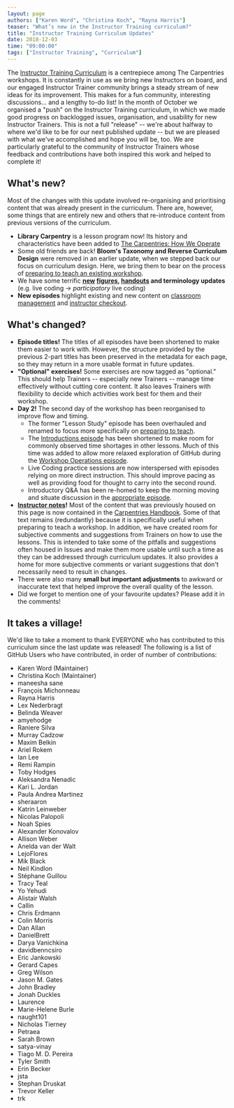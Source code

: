 ```yaml
---
layout: page
authors: ["Karen Word", "Christina Koch", "Rayna Harris"]
teaser: "What’s new in the Instructor Training curriculum?"
title: "Instructor Training Curriculum Updates"
date: 2018-12-03
time: "09:00:00"
tags: ["Instructor Training", "Curriculum"]
---
```


The [Instructor Training Curriculum](https://carpentries.github.io/instructor-training/) is a centrepiece among The Carpentries workshops. It is constantly in use as we bring new Instructors on board, and our engaged Instructor Trainer community brings a steady stream of new ideas for its improvement. This makes for a fun community, interesting discussions... and a lengthy to-do list! In the month of October we organised a "push" on the Instructor Training curriculum, in which we made good progress on backlogged issues, organisation, and usability for new Instructor Trainers. This is not a full "release" -- we're about halfway to where we'd like to be for our next published update -- but we are pleased with what we've accomplished and hope you will be, too. We are particularly grateful to the community of Instructor Trainers whose feedback and contributions have both inspired this work and helped to complete it!

## What's new?
Most of the changes with this update involved re-organising and prioritising content that was already present in the curriculum. There are, however, some things that are entirely new and others that re-introduce content from previous versions of the curriculum.

* **Library Carpentry** is a lesson program now! Its history and characteristics have been added to [The Carpentries: How We Operate](https://carpentries.github.io/instructor-training/21-carpentries/index.html)
* Some old friends are back! **Bloom's Taxonomy and Reverse Curriculum Design** were removed in an earlier update, when we stepped back our focus on curriculum design. Here, we bring them to bear on the process of [preparing to teach an existing workshop](https://carpentries.github.io/instructor-training/15-lesson-study/index.html).
* We have some terrific **[new](https://carpentries.github.io/instructor-training/02-practice-learning/index.html) [figures](https://carpentries.github.io/instructor-training/21-carpentries/index.html), [handouts](https://carpentries.github.io/instructor-training/24-practices/index.html) and terminology updates** (e.g. live coding -> *participatory* live coding)
* **New episodes** highlight existing and new content on [classroom management](https://carpentries.github.io/instructor-training/18-management/index.html) and [instructor checkout](https://carpentries.github.io/instructor-training/20-checkout/index.html).

## What's changed?
* **Episode titles!** The titles of all episodes have been shortened to make them easier to work with. However, the structure provided by the previous 2-part titles has been preserved in the metadata for each page, so they may return in a more usable format in future updates.
* **"Optional" exercises!** Some exercises are now tagged as "optional." This should help Trainers -- especially new Trainers -- manage time effectively without cutting core content. It also leaves Trainers with flexibility to decide which activities work best for them and their workshop.
* **Day 2!** The second day of the workshop has been reorganised to improve flow and timing.
    * The former "Lesson Study" episode has been overhauled and renamed to focus more specifically on [preparing to teach](https://carpentries.github.io/instructor-training/15-lesson-study/index.html).
    * The [Introductions episode](https://carpentries.github.io/instructor-training/23-introductions/index.html) has been shortened to make room for commonly observed time shortages in other lessons. Much of this time was added to allow more relaxed exploration of GitHub during the [Workshop Operations episode](https://carpentries.github.io/instructor-training/21-carpentries/index.html).
    * Live Coding practice sessions are now interspersed with episodes relying on more direct instruction. This should improve pacing as well as providing food for thought to carry into the second round.
    * Introductory Q&A has been re-homed to keep the morning moving and situate discussion in the [appropriate episode](https://carpentries.github.io/instructor-training/21-carpentries/index.html).
* **[Instructor notes](https://carpentries.github.io/instructor-training/guide/index.html)!** Most of the content that was previously housed on this page is now contained in the [Carpentries Handbook](https://docs.carpentries.org/topic_folders/instructor_training/index.html#for-trainers). Some of that text remains (redundantly) because it is specifically useful when preparing to teach a workshop. In addition, we have created room for subjective comments and suggestions from Trainers on how to use the lessons. This is intended to take some of the pitfalls and suggestions often housed in Issues and make them more usable until such a time as they can be addressed through curriculum updates. It also provides a home for more subjective comments or variant suggestions that don't necessarily need to result in changes. 
* There were also many **small but important adjustments** to awkward or inaccurate text that helped improve the overall quality of the lesson. 
* Did we forget to mention one of your favourite updates? Please add it in the comments!

## It takes a village!
We'd like to take a moment to thank EVERYONE who has contributed to this curriculum since the last update was released! The following is a list of GitHub Users who have contributed, in order of number of contributions: 

- Karen Word (Maintainer)
- Christina Koch (Maintainer)
- maneesha sane
- François Michonneau
- Rayna Harris
- Lex Nederbragt
- Belinda Weaver
- amyehodge
- Raniere Silva
- Murray Cadzow
- Maxim Belkin
- Ariel Rokem
- Ian Lee
- Remi Rampin
- Toby Hodges
- Aleksandra Nenadic
- Kari L. Jordan
- Paula Andrea Martinez
- sheraaron
- Katrin Leinweber
- Nicolas Palopoli
- Noah Spies
- Alexander Konovalov
- Allison Weber
- Anelda van der Walt
- LejoFlores
- Mik Black
- Neil Kindlon
- Stéphane Guillou
- Tracy Teal
- Yo Yehudi
- Alistair Walsh
- Callin
- Chris Erdmann
- Colin Morris
- Dan Allan
- DanielBrett
- Darya Vanichkina
- davidbenncsiro
- Eric Jankowski
- Gerard Capes
- Greg Wilson
- Jason M. Gates
- John Bradley
- Jonah Duckles
- Laurence
- Marie-Helene Burle
- naught101
- Nicholas Tierney
- Petraea
- Sarah Brown
- satya-vinay
- Tiago M. D. Pereira
- Tyler Smith
- Erin Becker
- jsta
- Stephan Druskat
- Trevor Keller
- trk
